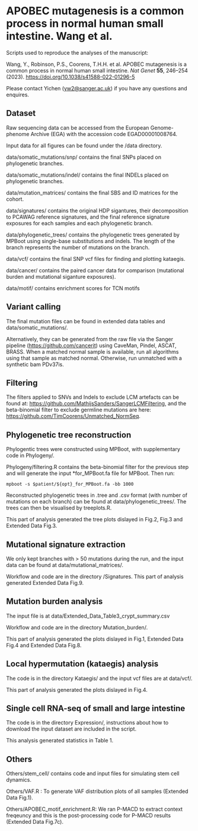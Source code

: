 # APOBEC mutagenesis is a common process in normal human small intestine. Wang et al.

Scripts used to reproduce the analyses of the manuscript:

Wang, Y., Robinson, P.S., Coorens, T.H.H. et al. APOBEC mutagenesis is a common process in normal human small intestine. *Nat Genet* __55__, 246–254 (2023). https://doi.org/10.1038/s41588-022-01296-5

Please contact Yichen (yw2@sanger.ac.uk) if you have any questions and enquires.



## Dataset

Raw sequencing data can be accessed from the European Genome-phenome Archive (EGA) with the accession code EGAD00001008764.

Input data for all figures can be found under the /data directory.

data/somatic_mutations/snp/ contains the final SNPs placed on phylogenetic branches.

data/somatic_mutations/indel/ contains the final INDELs placed on phylogenetic branches.

data/mutation_matrices/ contains the final SBS and ID matrices for the cohort.

data/signatures/ contains the original HDP sigantures, their decomposition to PCAWAG reference signatures, and the final reference signature exposures for each samples and each phylogenetic branch.

data/phylogenetic_trees/ contains the phylogenetic trees generated by MPBoot using single-base substitutions and indels. The length of the branch represents the number of mutations on the branch. 

data/vcf/ contains the final SNP vcf files for finding and plotting kataegis.

data/cancer/ contains the paired cancer data for comparison (mutational burden and mutational siganture exposures).

data/motif/ contains enrichment scores for TCN motifs

## Variant calling
The final mutation files can be found in extended data tables and data/somatic_mutations/. 

Alternatively, they can be generated from the raw file via the Sanger pipeline (https://github.com/cancerit) using CaveMan, Pindel, ASCAT, BRASS. When a matched normal sample is available, run all algorithms using that sample as matched normal. Otherwise, run unmatched with a synthetic bam PDv37is.

## Filtering
The filters applied to SNVs and Indels to exclude LCM artefacts can be found at: https://github.com/MathijsSanders/SangerLCMFiltering, and the beta-binomial filter to exclude germline mutations are here: https://github.com/TimCoorens/Unmatched_NormSeq.

## Phylogenetic tree reconstruction

Phylogentic trees were constructed using MPBoot, with supplementary code in Phylogeny/.

Phylogeny/filtering.R contains the beta-binomial filter for the previous step and will generate the input *for_MPBoot.fa file for MPBoot. Then run:

```mpboot -s $patient/${opt}_for_MPBoot.fa -bb 1000```

Reconstructed phylogenetic trees in .tree and .csv format (with number of mutations on each branch) can be found at data/phylogenetic_trees/. The trees can then be visualised by treeplots.R.

This part of analysis generated the tree plots dislayed in Fig.2, Fig.3 and Extended Data Fig.3.

## Mutational signature extraction
We only kept branches with > 50 mutations during the run, and the input data can be found at data/mutational_matrices/.

Workflow and code are in the directory /Signatures.
This part of analysis generated Extended Data Fig.9.

## Mutation burden analysis
The input file is at data/Extended\_Data\_Table3\_crypt\_summary.csv

Workflow and code are in the directory Mutation_burden/.

This part of analysis generated the plots dislayed in Fig.1, Extended Data Fig.4 and Extended Data Fig.8.

## Local hypermutation (kataegis) analysis
The code is in the directory Kataegis/ and the input vcf files are at data/vcf/.

This part of analysis generated the plots dislayed in Fig.4.


## Single cell RNA-seq of small and large intestine
The code is in the directory Expression/, instructions about how to download the input dataset are included in the script.

This analysis generated statistics in Table 1.

## Others

Others/stem_cell/ contains code and input files for simulating stem cell dynamics.

Others/VAF.R : To generate VAF distribution plots of all samples (Extended Data Fig.1).

Others/APOBEC_motif_enrichment.R: We ran P-MACD to extract context freqeuncy and  this is the post-processing code for P-MACD results (Extended Data Fig.7c). 


